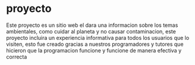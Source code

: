 # proyecto
Este proyecto es un sitio web el dara una informacion sobre los temas ambientales, como cuidar al planeta y no causar contaminacion, este proyecto incluira
un experiencia informativa para todos los usuarios que lo visiten, esto fue creado gracias a nuestros programadores y tutores que hicieron que la programacion funcione
y funcione de manera efectiva y correcta
